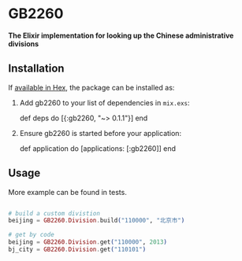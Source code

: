 # GB2260

**The Elixir implementation for looking up the Chinese administrative divisions**

## Installation

If [available in Hex](https://hex.pm/docs/publish), the package can be installed as:

  1. Add gb2260 to your list of dependencies in `mix.exs`:

        def deps do
          [{:gb2260, "~> 0.1.1"}]
        end

  2. Ensure gb2260 is started before your application:

        def application do
          [applications: [:gb2260]]
        end

## Usage

More example can be found in tests.

```elixir

# build a custom divistion
beijing = GB2260.Division.build("110000", "北京市")

# get by code
beijing = GB2260.Division.get("110000", 2013)
bj_city = GB2260.Division.get("110101")

```
